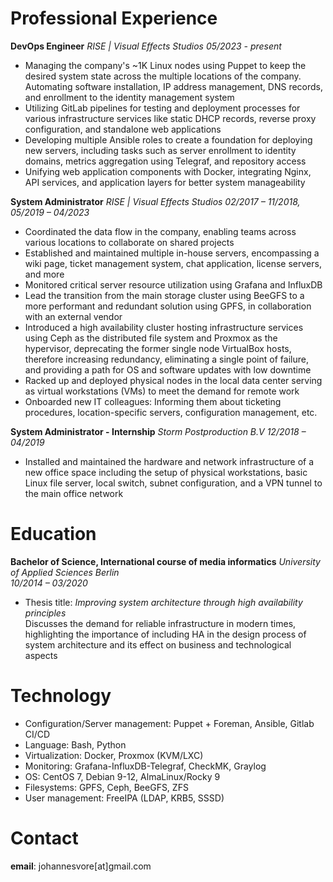 # Professional Experience

**DevOps Engineer**
*RISE | Visual Effects Studios*
*05/2023 - present*

- Managing the company's ~1K Linux nodes using Puppet to keep the desired system state across the multiple locations of the company. Automating software installation, IP address management, DNS records, and enrollment to the identity management system
- Utilizing GitLab pipelines for testing and deployment processes for various infrastructure services like static DHCP records, reverse proxy configuration, and standalone web applications
- Developing multiple Ansible roles to create a foundation for deploying new servers, including tasks such as server enrollment to identity domains, metrics aggregation using Telegraf, and repository access
- Unifying web application components with Docker, integrating Nginx, API services, and application layers for better system manageability

**System Administrator**
*RISE | Visual Effects Studios*
*02/2017 – 11/2018, 05/2019 – 04/2023*

- Coordinated the data flow in the company, enabling teams across various locations to collaborate on shared projects
- Established and maintained multiple in-house servers, encompassing a wiki page, ticket management system, chat application, license servers, and more
- Monitored critical server resource utilization using Grafana and InfluxDB
- Lead the transition from the main storage cluster using BeeGFS to a more
performant and redundant solution using GPFS, in collaboration with an external
vendor
- Introduced a high availability cluster hosting infrastructure services using Ceph as
the distributed file system and Proxmox as the hypervisor, deprecating the former
single node VirtualBox hosts, therefore increasing redundancy, eliminating a
single point of failure, and providing a path for OS and software updates with low
downtime
- Racked up and deployed physical nodes in the local data center serving as virtual workstations (VMs) to meet
the demand for remote work
- Onboarded new IT colleagues: Informing them about ticketing procedures,
location-specific servers, configuration management, etc.


**System Administrator - Internship**
*Storm Postproduction B.V*
*12/2018 – 04/2019*
- Installed and maintained the hardware and network infrastructure of a new office
space including the setup of physical workstations, basic Linux file server, local
switch, subnet configuration, and a VPN tunnel to the main office network

# Education
**Bachelor of Science, International course of media informatics**
*University of Applied Sciences Berlin*\
*10/2014 – 03/2020*

- Thesis title: *Improving system architecture through high availability principles*\
Discusses the demand for reliable infrastructure in modern times, highlighting the
importance of including HA in the design process of system architecture and its
effect on business and technological aspects

# Technology

- Configuration/Server management: Puppet + Foreman, Ansible, Gitlab CI/CD
- Language: Bash, Python
- Virtualization: Docker, Proxmox (KVM/LXC)
- Monitoring: Grafana-InfluxDB-Telegraf, CheckMK, Graylog
- OS: CentOS 7, Debian 9-12, AlmaLinux/Rocky 9
- Filesystems: GPFS, Ceph, BeeGFS, ZFS
- User management: FreeIPA (LDAP, KRB5, SSSD)

# Contact

**email**: johannesvore[at]gmail.com
